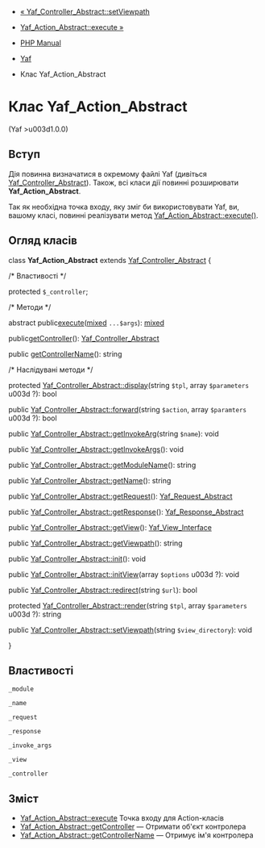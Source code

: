 - [«
Yaf_Controller_Abstract::setViewpath](yaf-controller-abstract.setviewpath.md)
- [Yaf_Action_Abstract::execute »](yaf-action-abstract.execute.md)

- [PHP Manual](index.md)
- [Yaf](book.yaf.md)
- Клас Yaf_Action_Abstract

# Клас Yaf_Action_Abstract

(Yaf \>u003d1.0.0)

## Вступ

Дія повинна визначатися в окремому файлі Yaf (дивіться
[Yaf_Controller_Abstract](class.yaf-controller-abstract.md)). Також,
всі класи дії повинні розширювати **Yaf_Action_Abstract**.

Так як необхідна точка входу, яку зміг би використовувати Yaf, ви,
вашому класі, повинні реалізувати метод
[Yaf_Action_Abstract::execute()](yaf-action-abstract.execute.md).

## Огляд класів

class **Yaf_Action_Abstract** extends
[Yaf_Controller_Abstract](class.yaf-controller-abstract.md) {

/\* Властивості \*/

protected `$_controller`;

/\* Методи \*/

abstract
public[execute](yaf-action-abstract.execute.md)([mixed](language.types.declarations.md#language.types.declarations.mixed)
`...$args`):
[mixed](language.types.declarations.md#language.types.declarations.mixed)

public[getController](yaf-action-abstract.getcontroller.md)():
[Yaf_Controller_Abstract](class.yaf-controller-abstract.md)

public
[getControllerName](yaf-controller-abstract.getcontrollername.md)():
string

/\* Наслідувані методи \*/

protected
[Yaf_Controller_Abstract::display](yaf-controller-abstract.display.md)(string
`$tpl`, array `$parameters` u003d ?): bool

public
[Yaf_Controller_Abstract::forward](yaf-controller-abstract.forward.md)(string
`$action`, array `$paramters` u003d ?): bool

public
[Yaf_Controller_Abstract::getInvokeArg](yaf-controller-abstract.getinvokearg.md)(string
`$name`): void

public
[Yaf_Controller_Abstract::getInvokeArgs](yaf-controller-abstract.getinvokeargs.md)():
void

public
[Yaf_Controller_Abstract::getModuleName](yaf-controller-abstract.getmodulename.md)():
string

public
[Yaf_Controller_Abstract::getName](yaf-controller-abstract.getname.md)():
string

public
[Yaf_Controller_Abstract::getRequest](yaf-controller-abstract.getrequest.md)():
[Yaf_Request_Abstract](class.yaf-request-abstract.md)

public
[Yaf_Controller_Abstract::getResponse](yaf-controller-abstract.getresponse.md)():
[Yaf_Response_Abstract](class.yaf-response-abstract.md)

public
[Yaf_Controller_Abstract::getView](yaf-controller-abstract.getview.md)():
[Yaf_View_Interface](class.yaf-view-interface.md)

public
[Yaf_Controller_Abstract::getViewpath](yaf-controller-abstract.getviewpath.md)():
string

public
[Yaf_Controller_Abstract::init](yaf-controller-abstract.init.md)():
void

public
[Yaf_Controller_Abstract::initView](yaf-controller-abstract.initview.md)(array
`$options` u003d ?): void

public
[Yaf_Controller_Abstract::redirect](yaf-controller-abstract.redirect.md)(string
`$url`): bool

protected
[Yaf_Controller_Abstract::render](yaf-controller-abstract.render.md)(string
`$tpl`, array `$parameters` u003d ?): string

public
[Yaf_Controller_Abstract::setViewpath](yaf-controller-abstract.setviewpath.md)(string
`$view_directory`): void

}

## Властивості

`_module`

`_name`

`_request`

`_response`

`_invoke_args`

`_view`

`_controller`

## Зміст

- [Yaf_Action_Abstract::execute](yaf-action-abstract.execute.md)
Точка входу для Action-класів
- [Yaf_Action_Abstract::getController](yaf-action-abstract.getcontroller.md)
— Отримати об'єкт контролера
- [Yaf_Action_Abstract::getControllerName](yaf-controller-abstract.getcontrollername.md)
— Отримує ім'я контролера
